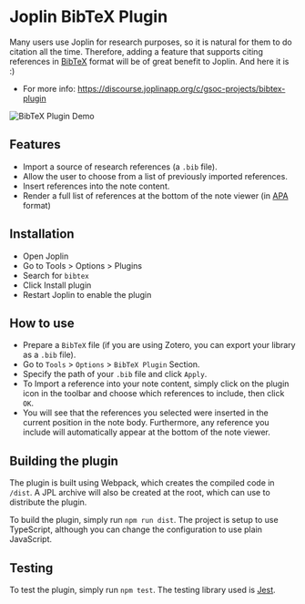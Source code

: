 
# Joplin BibTeX Plugin

Many users use Joplin for research purposes, so it is natural for them to do citation all the time. Therefore, adding a feature that supports citing references in [BibTeX](http://www.bibtex.org/) format will be of great benefit to Joplin. And here it is :)
- For more info: https://discourse.joplinapp.org/c/gsoc-projects/bibtex-plugin

![BibTeX Plugin Demo](https://i.ibb.co/c3HwRSX/DEMO-RENDER-REFERENCES-AT-THE-BOTTOM.gif)

## Features
- Import a source of research references (a `.bib` file).
- Allow the user to choose from a list of previously imported references.
- Insert references into the note content.
- Render a full list of references at the bottom of the note viewer (in [APA](https://apastyle.apa.org/) format) 

## Installation
- Open Joplin
- Go to Tools > Options > Plugins
- Search for `bibtex`
- Click Install plugin
- Restart Joplin to enable the plugin

## How to use
- Prepare a `BibTeX` file (if you are using Zotero, you can export your library as a `.bib` file).
- Go to `Tools` > `Options` > `BibTeX Plugin` Section.
- Specify the path of your `.bib` file and click `Apply`.
- To Import a reference into your note content, simply click on the plugin icon in the toolbar and choose which references to include, then click `OK`.
- You will see that the references you selected were inserted in the current position in the note body. Furthermore, any reference you include will automatically appear at the bottom of the note viewer.

## Building the plugin
The plugin is built using Webpack, which creates the compiled code in `/dist`. A JPL archive will also be created at the root, which can use to distribute the plugin.

To build the plugin, simply run `npm run dist`.
The project is setup to use TypeScript, although you can change the configuration to use plain JavaScript.

## Testing
To test the plugin, simply run `npm test`. The testing library used is [Jest](https://jestjs.io/).
